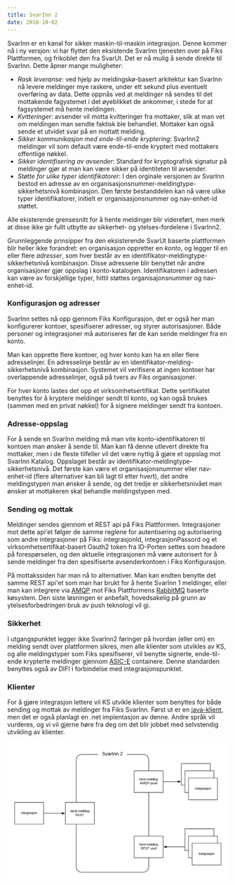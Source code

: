 ```yaml
---
title: SvarInn 2
date: 2018-10-02
---
```


SvarInn er en kanal for sikker maskin-til-maskin integrasjon. Denne kommer nå i ny versjon: vi har flyttet den eksistende SvarInn tjenesten over på Fiks Plattformen, og frikoblet den fra SvarUt. Det er nå mulig å sende direkte til SvarInn. Dette åpner mange muligheter:

* _Rask leveranse_: ved hjelp av meldingskø-basert arkitektur kan SvarInn nå levere meldinger mye raskere, under ett sekund plus eventuelt overføring av data. Dette oppnås ved at meldinger nå sendes til det mottakende fagystemet i det øyeblikket de ankommer, i stede for at fagsystemet må hente meldingen.
* _Kvitteringer_: avsender vil motta kvitteringer fra mottaker, slik at man vet om meldingen man sendte faktisk ble behandlet. Mottaker kan også sende et utvidet svar på en mottatt melding.
* _Sikker kommunikasjon med ende-til-ende kryptering_: SvarInn2 meldinger vil som default være ende-til-ende kryptert med mottakers offentlige nøkkel.
* _Sikker identifisering av avsender_: Standard for kryptografisk signatur på meldinger gjør at man kan være sikker på identiteten til avsender.
* _Støtte for ulike typer identifikatorer_: I den orginale versjonen av SvarInn bestod en adresse av en organisasjonsnummer-meldingtype-sikkerhetsnivå kombinasjon. Den første bestanddelen kan nå være ulike typer identifikatorer, initielt er organisasjonsnummer og nav-enhet-id støttet.

Alle ekisterende grensesnitt for å hente meldinger blir videreført, men merk at disse ikke gir fullt utbytte av sikkerhet- og ytelses-fordelene i SvarInn2. 

Grunnleggende prinsipper fra den eksisterende SvarUt baserte plattformen blir heller ikke forandret: en organisasjon oppretter en _konto_, og legger til en eller flere _adresser_, som hver består av en identifikator-meldingtype-sikkerhetsnivå kombinasjon. Disse adressene blir benyttet når andre organisasjoner gjør oppslag i konto-katalogen. Identifikatoren i adressen kan være av forskjellige typer, hittil støttes organisajonsnummer og nav-enhet-id.

### Konfigurasjon og adresser
SvarInn settes nå opp gjennom Fiks Konfigurasjon, det er også her man konfigurerer kontoer, spesifiserer adresser, og styrer autorisasjoner. Både personer og integrasjoner må autoriseres før de kan sende meldinger fra en konto.

Man kan opprette flere kontoer, og hver konto kan ha en eller flere adresselinjer. En adresselinje består av en identifikator-melding-sikkerhetsnivå kombinasjon. Systemet vil verifisere at ingen kontoer har overlappende adresselinjer, også på tvers av Fiks organisasjoner.

For hver konto lastes det opp et virksomhetsertifikat. Dette sertifikatet benyttes for å kryptere meldinger sendt til konto, og kan også brukes (sammen med en privat nøkkel) for å signere meldinger sendt fra kontoen.   

### Adresse-oppslag
For å sende en SvarInn melding må man vite konto-identifikatoren til kontoen man ønsker å sende til. Man kan få denne utlevert direkte fra mottaker, men i de fleste tilfeller vil det være nyttig å gjøre et oppslag mot SvarInn Katalog. Oppslaget består av identifikator-meldingtype-sikkerhetsnivå. Det første kan være et organisasjonsnummer eller nav-enhet-id (flere alternativer kan bli lagt til etter hvert), det andre meldingstypen man ønsker å sende, og det tredje er sikkerhetsnivået man ønsker at mottakeren skal behandle meldingstypen med. 

### Sending og mottak
Meldinger sendes gjennom et REST api på Fiks Plattformen. Integrasjoner mot dette api'et følger de samme reglene for autentisering og autorisering som andre integrasjoner på Fiks: integrasjonId, integrasjonPassord og et virksomhetsertifikat-basert Oauth2 token fra ID-Porten settes som headere på forespørselen, og den aktuelle integrasjonen må være autorisert for å sende meldinger fra den spesifiserte avsenderkontoen i Fiks Konfigurasjon.

På mottakssiden har man nå to alternativer. Man kan endten benytte det samme REST api'et som man har brukt for å hente SvarInn 1 meldinger, eller man kan integrere via [AMQP](https://en.wikipedia.org/wiki/Advanced_Message_Queuing_Protocol) mot Fiks Plattformens [RabbitMQ](https://www.rabbitmq.com/RabbitMQ) baserte køsystem. Den siste løsningen er anbefalt, hovedsakelig på grunn av ytelsesforbedringen bruk av push teknologi vil gi.    

### Sikkerhet
I utgangspunktet legger ikke SvarInn2 føringer på hvordan (eller om) en melding sendt over plattformen sikres, men alle klienter som utvikles av KS, og alle meldingstyper som Fiks spesifiserer, vil benytte signerte, ende-til-ende krypterte meldinger gjennom [ASIC-E](https://github.com/difi/asic) containere. Denne standarden benyttes også av DIFI i forbindelse med integrasjonspunktet.  

### Klienter
For å gjøre integrasjon lettere vil KS utvikle klienter som benyttes for både sending og mottak av meldinger fra Fiks SvarInn. Først ut er en [java-klient](https://github.com/ks-no/fiks-svarinn2-klient-java), men det er også planlagt en .net implentasjon av denne. Andre språk vil vurderes, og vi vil gjerne høre fra deg om det blir jobbet med selvstendig utvikling av klienter. 


![fiks_svarinn](/images/fiks_svarinn.png "Fiks SvarInn")
